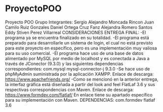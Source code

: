 # ProyectoPOO
Proyecto POO Grupo
Integrantes:
Sergio Alejandro Moncada Rincon
Juan Camilo Ruiz Gonzales
Daniel Ortega Cruz
Fanz Alejandra Romero Santos
Eddy Stiven Perez Villarreal
CONSIDERACIONES ENTREGA FINAL:
-El programa ya se encuentra finalizado en su totalidad.
-El programa está preparado para desarrollarle un sistema de login, el cual no está previsto para este proyecto en específico, pero es una implementación muy valiosa para su uso comercial.
-El programa hace uso de una base de datos alimentado por MySQL por medio de localhost y es conectada a Java a través de JConector (9.3.0) y las siguientes dependencias correspondientes:
<dependency>
  <groupId>com.mysql</groupId>
  <artifactId>mysql-connector-j</artifactId>
  <version>9.3.0</version>
</dependency>
-Se hace uso de phpMyAdmin suministrada por la aplicación XAMPP.
Enlace de descarga: https://www.apachefriends.org/
-Como se mencionó en la anterior entrega, la interfaz gráfica está diseñada a partir del look and feel FlatLaf 3.6 y sus respectivas correspondencias con Maven.
Enlace de descarga: https://www.formdev.com/flatlaf/
En enlace tiene su apartado específico para su implementación con Maven.
DEPENDENCIAS:
<dependency>
  <groupId>com.formdev</groupId>
  <artifactId>flatlaf</artifactId>
  <version>3.6</version>
</dependency>
